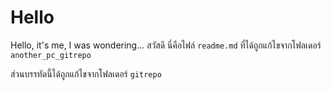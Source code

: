 # Hello
Hello, it's me, I was wondering...
สวัสดี นี่คือไฟล์ `readme.md` ที่ได้ถูกแก้ไขจากโฟลเดอร์ `another_pc_gitrepo`

ส่วนบรรทัดนี้ได้ถูกแก้ไขจากโฟลเดอร์ `gitrepo`